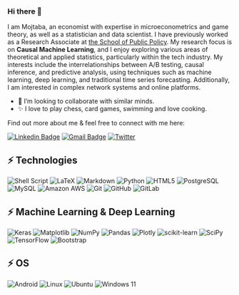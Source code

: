 ### Hi there 👋

I am Mojtaba, an economist with expertise in microeconometrics and game theory, as well as a statistician and data scientist. I have previously worked as a Research Associate at [the School of Public Policy]((https://www.policyschool.ca/)). My research focus is on **Causal Machine Learning**, and I enjoy exploring various areas of theoretical and applied statistics, particularly within the tech industry. My interests include the interrelationships between A/B testing, causal inference, and predictive analysis, using techniques such as machine learning, deep learning, and traditional time series forecasting. Additionally, I am interested in complex network systems and online platforms.

- 👯 I’m looking to collaborate with similar minds.
- ✨ I love to play chess, card games, swimming and love cooking.


Find out more about me & feel free to connect with me here:

[![Linkedin Badge](https://img.shields.io/badge/-mojtabaes-blue?style=flat-square&logo=Linkedin&logoColor=white&link=https://www.linkedin.com/in/mojtabaes/)](https://www.linkedin.com/in/mojtabaes/)
[![Gmail Badge](https://img.shields.io/badge/-mojtaba.es@gmail.com-c14438?style=flat-square&logo=Gmail&logoColor=white&link=mailto:mojtaba.es@gmail.com)](mailto:mojtaba.es@gmail.com)
[![Twitter](https://img.shields.io/badge/Twitter-%231DA1F2.svg?style=for-the-badge&logo=Twitter&logoColor=white=https://twitter.com/moshtabaes/)](https://twitter.com/moshtabaes/)


## ⚡ Technologies
![Shell Script](https://img.shields.io/badge/shell_script-%23121011.svg?style=for-the-badge&logo=gnu-bash&logoColor=white)
![LaTeX](https://img.shields.io/badge/latex-%23008080.svg?style=for-the-badge&logo=latex&logoColor=white)
![Markdown](https://img.shields.io/badge/markdown-%23000000.svg?style=for-the-badge&logo=markdown&logoColor=white)
![Python](https://img.shields.io/badge/-Python-black?style=flat-square&logo=Python)
![HTML5](https://img.shields.io/badge/-HTML5-E34F26?style=flat-square&logo=html5&logoColor=white)
![PostgreSQL](https://img.shields.io/badge/-PostgreSQL-336791?style=flat-square&logo=postgresql)
![MySQL](https://img.shields.io/badge/-MySQL-black?style=flat-square&logo=mysql)
![Amazon AWS](https://img.shields.io/badge/Amazon%20AWS-232F3E?style=flat-square&logo=amazon-aws)
![Git](https://img.shields.io/badge/-Git-black?style=flat-square&logo=git)
![GitHub](https://img.shields.io/badge/-GitHub-181717?style=flat-square&logo=github)
![GitLab](https://img.shields.io/badge/-GitLab-FCA121?style=flat-square&logo=gitlab)


## ⚡ Machine Learning & Deep Learning
![Keras](https://img.shields.io/badge/Keras-%23D00000.svg?style=for-the-badge&logo=Keras&logoColor=white)
![Matplotlib](https://img.shields.io/badge/Matplotlib-%23ffffff.svg?style=for-the-badge&logo=Matplotlib&logoColor=black)
![NumPy](https://img.shields.io/badge/numpy-%23013243.svg?style=for-the-badge&logo=numpy&logoColor=white)
![Pandas](https://img.shields.io/badge/pandas-%23150458.svg?style=for-the-badge&logo=pandas&logoColor=white)
![Plotly](https://img.shields.io/badge/Plotly-%233F4F75.svg?style=for-the-badge&logo=plotly&logoColor=white)
![scikit-learn](https://img.shields.io/badge/scikit--learn-%23F7931E.svg?style=for-the-badge&logo=scikit-learn&logoColor=white)
![SciPy](https://img.shields.io/badge/SciPy-%230C55A5.svg?style=for-the-badge&logo=scipy&logoColor=%white)
![TensorFlow](https://img.shields.io/badge/TensorFlow-%23FF6F00.svg?style=for-the-badge&logo=TensorFlow&logoColor=white)
![Bootstrap](https://img.shields.io/badge/-Bootstrap-563D7C?style=flat-square&logo=bootstrap)


## ⚡ OS
![Android](https://img.shields.io/badge/Android-3DDC84?style=for-the-badge&logo=android&logoColor=white)
![Linux](https://img.shields.io/badge/Linux-FCC624?style=for-the-badge&logo=linux&logoColor=black)
![Ubuntu](https://img.shields.io/badge/Ubuntu-E95420?style=for-the-badge&logo=ubuntu&logoColor=white)
![Windows 11](https://img.shields.io/badge/Windows%2011-%230079d5.svg?style=for-the-badge&logo=Windows%2011&logoColor=white)


